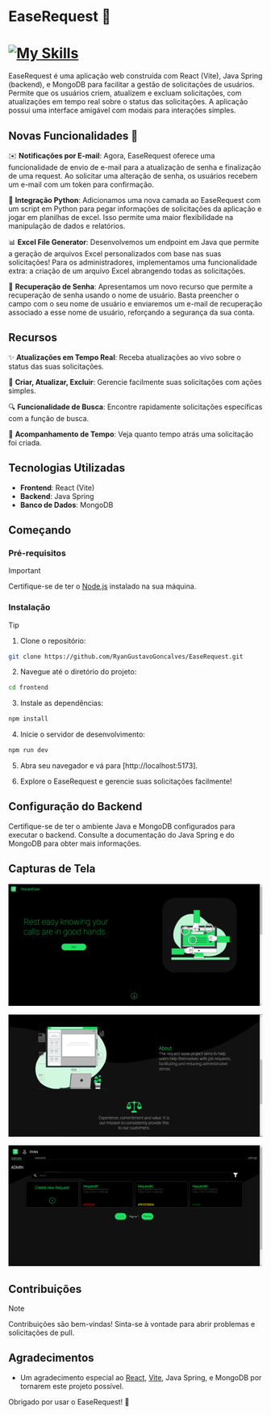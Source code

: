 # EaseRequest 🚀

# [![My Skills](https://skillicons.dev/icons?i=java,spring,vite,react,mongo,css,python)](https://skillicons.dev)

EaseRequest é uma aplicação web construída com React (Vite), Java Spring (backend), e MongoDB para facilitar a gestão de solicitações de usuários. Permite que os usuários criem, atualizem e excluam solicitações, com atualizações em tempo real sobre o status das solicitações. A aplicação possui uma interface amigável com modais para interações simples.

## Novas Funcionalidades 🌟
✉️ **Notificações por E-mail**: Agora, EaseRequest oferece uma funcionalidade de envio de e-mail para a atualização de senha e finalização de uma request. Ao solicitar uma alteração de senha, os usuários recebem um e-mail com um token para confirmação.

🐍 **Integração Python**: Adicionamos uma nova camada ao EaseRequest com um script em Python para pegar informações de solicitações da aplicação e jogar em planilhas de excel. Isso permite uma maior flexibilidade na manipulação de dados e relatórios.

📊  **Excel File Generator**: Desenvolvemos um endpoint em Java que permite a geração de arquivos Excel personalizados com base nas suas solicitações! Para os administradores, implementamos uma funcionalidade extra: a criação de um arquivo Excel abrangendo todas as solicitações.

🔐 **Recuperação de Senha**: Apresentamos um novo recurso que permite a recuperação de senha usando o nome de usuário. Basta preencher o campo com o seu nome de usuário e enviaremos um e-mail de recuperação associado a esse nome de usuário, reforçando a segurança da sua conta.

## Recursos

✨ **Atualizações em Tempo Real**: Receba atualizações ao vivo sobre o status das suas solicitações.

📝 **Criar, Atualizar, Excluir**: Gerencie facilmente suas solicitações com ações simples.

🔍 **Funcionalidade de Busca**: Encontre rapidamente solicitações específicas com a função de busca.

📆 **Acompanhamento de Tempo**: Veja quanto tempo atrás uma solicitação foi criada.


## Tecnologias Utilizadas

- **Frontend**: React (Vite)
- **Backend**: Java Spring
- **Banco de Dados**: MongoDB

## Começando

### Pré-requisitos
> [!IMPORTANT]
> Certifique-se de ter o [Node.js](https://nodejs.org/) instalado na sua máquina.

### Instalação
> [!TIP]
>
> 1. Clone o repositório:
>  ```bash
>  git clone https://github.com/RyanGustavoGoncalves/EaseRequest.git
>  ```
>
> 2. Navegue até o diretório do projeto:
>
> ```bash
> cd frontend
> ```
>
> 3. Instale as dependências:
>
> ```bash
> npm install
> ```
>
> 4. Inicie o servidor de desenvolvimento:
>
> ```bash
> npm run dev
> ```
>
> 5. Abra seu navegador e vá para [http://localhost:5173].
>
> 6. Explore o EaseRequest e gerencie suas solicitações facilmente!

## Configuração do Backend

Certifique-se de ter o ambiente Java e MongoDB configurados para executar o backend. Consulte a documentação do Java Spring e do MongoDB para obter mais informações.

## Capturas de Tela

![Captura de Tela 1](frontend/src/assets/HomeEaseRequest.png)

![Captura de Tela 2](frontend/src/assets/AboutHomeEaseRequest.png)

![Captura de Tela 3](frontend/src/assets/Request.png)

## Contribuições
> [!NOTE]
> Contribuições são bem-vindas! Sinta-se à vontade para abrir problemas e solicitações de pull.

## Agradecimentos

- Um agradecimento especial ao [React](https://reactjs.org/), [Vite](https://vitejs.dev/), Java Spring, e MongoDB por tornarem este projeto possível.

Obrigado por usar o EaseRequest! 🌟
